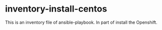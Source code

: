 # inventory-install-centos
This is an inventory file of ansible-playbook. In part of install the Openshift.
